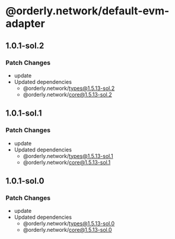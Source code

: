 # @orderly.network/default-evm-adapter

## 1.0.1-sol.2

### Patch Changes

- update
- Updated dependencies
  - @orderly.network/types@1.5.13-sol.2
  - @orderly.network/core@1.5.13-sol.2

## 1.0.1-sol.1

### Patch Changes

- update
- Updated dependencies
  - @orderly.network/types@1.5.13-sol.1
  - @orderly.network/core@1.5.13-sol.1

## 1.0.1-sol.0

### Patch Changes

- update
- Updated dependencies
  - @orderly.network/types@1.5.13-sol.0
  - @orderly.network/core@1.5.13-sol.0
